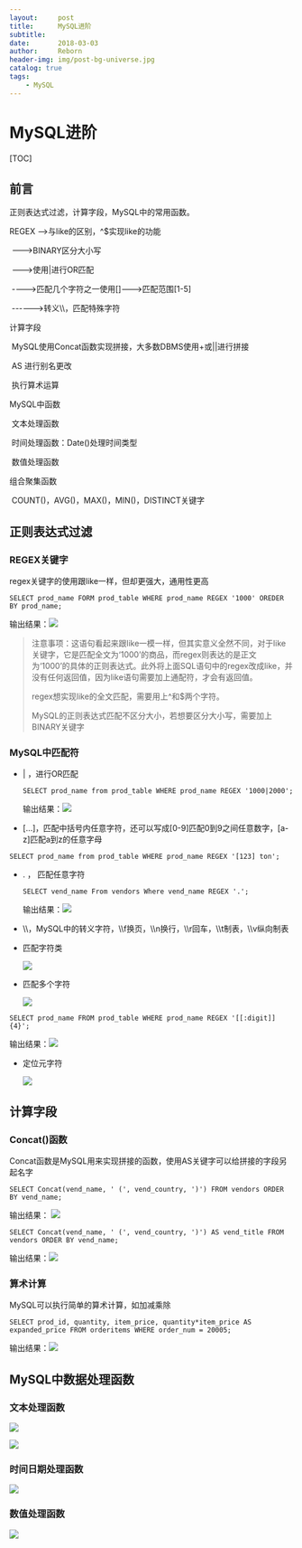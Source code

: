 ```yaml
---
layout:     post
title:      MySQL进阶
subtitle:   
date:       2018-03-03
author:     Reborn
header-img: img/post-bg-universe.jpg
catalog: true
tags:
    - MySQL
---
```




# MySQL进阶



[TOC]



## 前言

正则表达式过滤，计算字段，MySQL中的常用函数。

REGEX -->与like的区别，^$实现like的功能

​	    --->BINARY区分大小写

​            --->使用|进行OR匹配

​	   ---->匹配几个字符之一使用[]--->匹配范围[1-5]

​	------>转义\\\，匹配特殊字符



计算字段

​	MySQL使用Concat函数实现拼接，大多数DBMS使用+或||进行拼接

​	AS 进行别名更改

​	执行算术运算

MySQL中函数

​	文本处理函数

​	时间处理函数：Date()处理时间类型

​	数值处理函数



组合聚集函数

​	COUNT()，AVG()，MAX()，MIN()，DISTINCT关键字


## 正则表达式过滤

### REGEX关键字

regex关键字的使用跟like一样，但却更强大，通用性更高

```mysql
SELECT prod_name FORM prod_table WHERE prod_name REGEX '1000' OREDER BY prod_name;
```

输出结果：![](./regex1.png)

>   注意事项：这语句看起来跟like一模一样，但其实意义全然不同，对于like关键字，它是匹配全文为‘1000’的商品，而regex则表达的是正文为‘1000’的具体的正则表达式。此外将上面SQL语句中的regex改成like，并没有任何返回值，因为like语句需要加上通配符，才会有返回值。
>
>   regex想实现like的全文匹配，需要用上^和$两个字符。
>
>   MySQL的正则表达式匹配不区分大小，若想要区分大小写，需要加上BINARY关键字



### MySQL中匹配符

-   | ，进行OR匹配

    ```mysql
    SELECT prod_name from prod_table WHERE prod_name REGEX '1000|2000';
    ```

    输出结果：![](./regex2.png)

-   [...]，匹配中括号内任意字符，还可以写成[0-9]匹配0到9之间任意数字，[a-z]匹配a到z的任意字母

```mysql
SELECT prod_name from prod_table WHERE prod_name REGEX '[123] ton';
```

-   . ， 匹配任意字符

    ```mysql
    SELECT vend_name From vendors Where vend_name REGEX '.';
    ```

    输出结果：![](./regex4.png)

-   \\\，MySQL中的转义字符，\\\\f换页，\\\n换行，\\\r回车，\\\t制表，\\\v纵向制表

-   匹配字符类

    ![](./regex5.png)

-   匹配多个字符

    ![](./regex6.png)

```mysql
SELECT prod_name FROM prod_table WHERE prod_name REGEX '[[:digit]]{4}';
```

输出结果：![](./regex7.png)



-   定位元字符

    ![](./regex8.png)



## 计算字段

### Concat()函数

Concat函数是MySQL用来实现拼接的函数，使用AS关键字可以给拼接的字段另起名字

```mysql
SELECT Concat(vend_name, ' (', vend_country, ')') FROM vendors ORDER BY vend_name;
```

输出结果： ![](./concat1.png)

```mysql
SELECT Concat(vend_name, ' (', vend_country, ')') AS vend_title FROM vendors ORDER BY vend_name;
```

输出结果：![](./concat2.png)

### 算术计算

MySQL可以执行简单的算术计算，如加减乘除

```mysql
SELECT prod_id, quantity, item_price, quantity*item_price AS expanded_price FROM orderitems WHERE order_num = 20005;
```

输出结果：![](./concat3.png)

## MySQL中数据处理函数

### 文本处理函数

![](./function1.png)

![](./function1-2.png)

### 时间日期处理函数

![](./function2.png)

### 数值处理函数

![](./function3.png)

